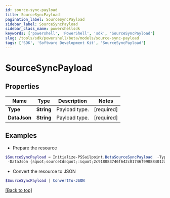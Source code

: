 ```yaml
---
id: source-sync-payload
title: SourceSyncPayload
pagination_label: SourceSyncPayload
sidebar_label: SourceSyncPayload
sidebar_class_name: powershellsdk
keywords: ['powershell', 'PowerShell', 'sdk', 'SourceSyncPayload'] 
slug: /tools/sdk/powershell/beta/models/source-sync-payload
tags: ['SDK', 'Software Development Kit', 'SourceSyncPayload']
---
```



# SourceSyncPayload

## Properties

Name | Type | Description | Notes
------------ | ------------- | ------------- | -------------
**Type** |  **String** | Payload type. | [required]
**DataJson** |  **String** | Payload type. | [required]

## Examples

- Prepare the resource
```powershell
$SourceSyncPayload = Initialize-PSSailpoint.BetaSourceSyncPayload  -Type SYNCHRONIZE_SOURCE_ATTRIBUTES `
 -DataJson {&quot;sourceId&quot;:&quot;2c918083746f642c01746f990884012a&quot;}
```

- Convert the resource to JSON
```powershell
$SourceSyncPayload | ConvertTo-JSON
```


[[Back to top]](#) 

